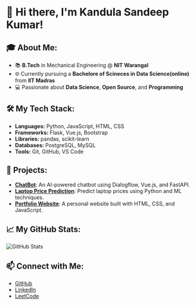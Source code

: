 # 👋 Hi there, I'm Kandula Sandeep Kumar!

## 🎓 About Me:
- 📚 **B.Tech** in Mechanical Engineering @ **NIT Warangal**
- 🌐 Currently pursuing a **Bachelore of Scineces in Data Science(online)** from **IIT Madras**
- 💻 Passionate about **Data Science**, **Open Source**, and **Programming**

## 🛠️ My Tech Stack:
- **Languages:** Python, JavaScript, HTML, CSS
- **Frameworks:** Flask, Vue.js, Bootstrap
- **Libraries:** pandas, scikit-learn
- **Databases:** PostgreSQL, MySQL
- **Tools:** Git, GitHub, VS Code

## 🚀 Projects:
- [**ChatBot**](#): An AI-powered chatbot using Dialogflow, Vue.js, and FastAPI.
- [**Laptop Price Prediction**](#): Predict laptop prices using Python and ML techniques.
- [**Portfolio Website**](#): A personal website built with HTML, CSS, and JavaScript.

## 📈 My GitHub Stats:
![GitHub Stats](https://github-readme-stats.vercel.app/api?username=ksandeep18&show_icons=true&theme=radical)

## 📫 Connect with Me:
- [GitHub](https://github.com/ksandeep18)
- [LinkedIn](https://www.linkedin.com/in/sandeep-kumar-sk-/)
- [LeetCode](https://leetcode.com/u/S___K___7/)
